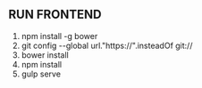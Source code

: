 ## RUN FRONTEND 
1. npm install -g bower
2. git config --global url."https://".insteadOf git://
3. bower install 
4. npm install
5. gulp serve
